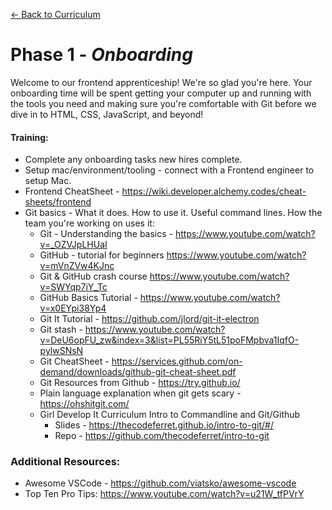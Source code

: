 [← Back to Curriculum](./)

# Phase 1 - *Onboarding*

Welcome to our frontend apprenticeship! We're so glad you're here. Your onboarding time will be spent getting your computer up and running with the tools you need and making sure you're comfortable with Git before we dive in to HTML, CSS, JavaScript, and beyond!

#### **Training:**
* Complete any onboarding tasks new hires complete. 
* Setup mac/environment/tooling - connect with a Frontend engineer to setup Mac.
* Frontend CheatSheet - https://wiki.developer.alchemy.codes/cheat-sheets/frontend 
* Git basics - What it does. How to use it. Useful command lines. How the team you're working on uses it:
  * Git - Understanding the basics - https://www.youtube.com/watch?v=_OZVJpLHUaI
  * GitHub - tutorial for beginners https://www.youtube.com/watch?v=mVnZVw4KJnc 
  * Git & GitHub crash course https://www.youtube.com/watch?v=SWYqp7iY_Tc 
  * GitHub Basics Tutorial - https://www.youtube.com/watch?v=x0EYpi38Yp4 
  * Git It Tutorial - https://github.com/jlord/git-it-electron
  * Git stash - https://www.youtube.com/watch?v=DeU6opFU_zw&index=3&list=PL55RiY5tL51poFMpbva1IqfO-pylwSNsN
  * Git CheatSheet - https://services.github.com/on-demand/downloads/github-git-cheat-sheet.pdf 
  * Git Resources from Github - https://try.github.io/
  * Plain language explanation when git gets scary - https://ohshitgit.com/
  * Girl Develop It Curriculum Intro to Commandline and Git/Github
    * Slides - https://thecodeferret.github.io/intro-to-git/#/
    * Repo - https://github.com/thecodeferret/intro-to-git

  
### **Additional Resources:**
* Awesome VSCode - https://github.com/viatsko/awesome-vscode
* Top Ten Pro Tips: https://www.youtube.com/watch?v=u21W_tfPVrY

